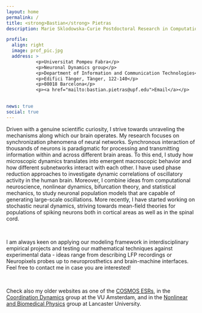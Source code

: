 ```yaml
---
layout: home
permalink: /
title: <strong>Bastian</strong> Pietras
description: Marie Sklodowska-Curie Postdoctoral Research in Computational Neuroscience

profile:
  align: right
  image: prof_pic.jpg
  address: >
           <p>Universitat Pompeu Fabra</p>
           <p>Neuronal Dynamics group</p>
           <p>Department of Information and Communication Technologies</p>
           <p>Edifici Tànger, Tànger, 122-140</p>
           <p>08018 Barcelona</p>
           <p><a href="mailto:bastian.pietras@upf.edu">Email</a></p>
           

news: true
social: true
---
```


Driven with a genuine scientific curiosity, I strive towards unraveling the mechanisms along which our brain operates.
My research focuses on synchronization phenomena of neural networks.
Synchronous interaction of thousands of neurons is paradigmatic for processing and transmitting information within and across different brain areas.
To this end, I study how microscopic dynamics translates into emergent macroscopic behavior and how different subnetworks interact with each other.
I have used phase reduction approaches to investigate dynamic correlations of oscillatory activity in the human brain. 
Moreover, I combine ideas from computational neuroscience, nonlinear dynamics, bifurcation theory, and statistical mechanics, to study neuronal population models that are capable of generating large-scale oscillations.
More recently, I have started working on stochastic neural dynamics, striving towards mean-field theories for populations of spiking neurons both in cortical areas as well as in the spinal cord.

<br/>

I am always keen on applying our modeling framework in interdisciplinary empirical projects and testing our mathematical techniques against experimental data - ideas range from describing LFP recordings or Neuropixels probes up to neuroprosthetics and brain-machine interfaces.
Feel free to contact me in case you are interested!

<br/>

Check also my older websites as one of the [COSMOS ESRs](https://www.uni-potsdam.de/cosmos-itn/people/early-stage-researchers-esrs/bastian-pietras/), in the [Coordination Dynamics](https://www.human-movement-sciences.nl/cd/current-phds/bastian/) group at the VU Amsterdam, and in the [Nonlinear and Biomedical Physics](http://www.research.lancs.ac.uk/portal/en/people/bastian-pietras(7175062e-59d9-4264-8ff0-3cf5a13be5ec).html) group at Lancaster University.
